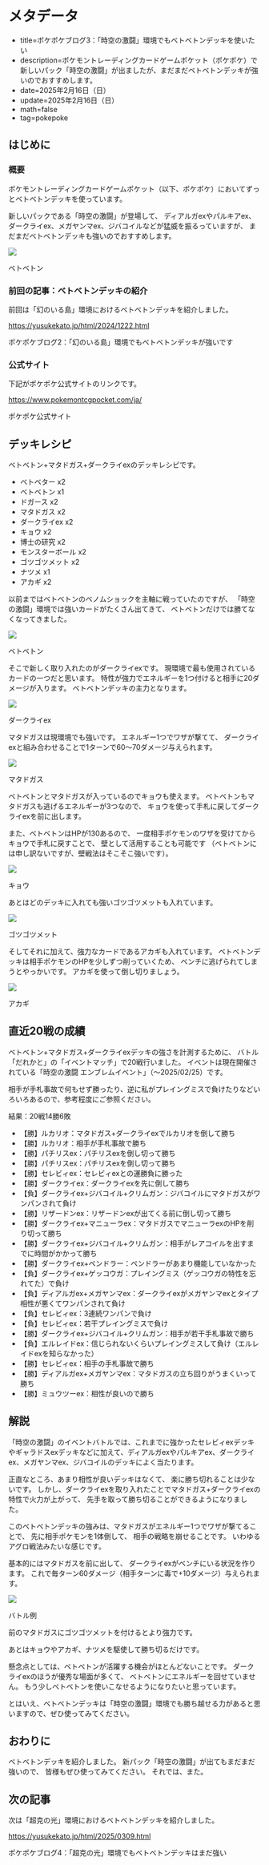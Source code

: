 # メタデータ
- title=ポケポケブログ3：「時空の激闘」環境でもベトベトンデッキを使いたい
- description=ポケモントレーディングカードゲームポケット（ポケポケ）で新しいパック「時空の激闘」が出ましたが、まだまだベトベトンデッキが強いのでおすすめします。
- date=2025年2月16日（日）
- update=2025年2月16日（日）
- math=false
- tag=pokepoke

## はじめに

### 概要

ポケモントレーディングカードゲームポケット（以下、ポケポケ）においてずっとベトベトンデッキを使っています。

新しいパックである「時空の激闘」が登場して、
ディアルガexやパルキアex、
ダークライex、メガヤンマex、ジバコイルなどが猛威を振るっていますが、
まだまだベトベトンデッキも強いのでおすすめします。

![](../../images/2024/20241216_1.jpg)

ベトベトン

### 前回の記事：ベトベトンデッキの紹介
前回は「幻のいる島」環境におけるベトベトンデッキを紹介しました。

https://yusukekato.jp/html/2024/1222.html

ポケポケブログ2：「幻のいる島」環境でもベトベトンデッキが強いです

### 公式サイト

下記がポケポケ公式サイトのリンクです。

https://www.pokemontcgpocket.com/ja/

ポケポケ公式サイト

## デッキレシピ
ベトベトン+マタドガス+ダークライexのデッキレシピです。

- ベトベター x2
- ベトベトン x1
- ドガース x2
- マタドガス x2
- ダークライex x2
- キョウ x2
- 博士の研究 x2
- モンスターボール x2
- ゴツゴツメット x2
- ナツメ x1
- アカギ x2

以前まではベトベトンのベノムショックを主軸に戦っていたのですが、
「時空の激闘」環境では強いカードがたくさん出てきて、
ベトベトンだけでは勝てなくなってきました。

![](../../images/2024/20241216_1.jpg)

ベトベトン

そこで新しく取り入れたのがダークライexです。
現環境で最も使用されているカードの一つだと思います。
特性が強力でエネルギーを1つ付けると相手に20ダメージが入ります。
ベトベトンデッキの主力となります。

![](../../images/2025/20250216_01.jpg)

ダークライex

マタドガスは現環境でも強いです。
エネルギー1つでワザが撃てて、
ダークライexと組み合わせることで1ターンで60～70ダメージ与えられます。

![](../../images/2024/20241216_2.jpg)

マタドガス

ベトベトンとマタドガスが入っているのでキョウも使えます。
ベトベトンもマタドガスも逃げるエネルギーが3つなので、
キョウを使って手札に戻してダークライexを前に出します。

また、ベトベトンはHPが130あるので、
一度相手ポケモンのワザを受けてからキョウで手札に戻すことで、
壁として活用することも可能です
（ベトベトンには申し訳ないですが、壁戦法はそこそこ強いです）。

![](../../images/2024/20241216_3.jpg)

キョウ

あとはどのデッキに入れても強いゴツゴツメットも入れています。

![](../../images/2025/20250216_02.jpg)

ゴツゴツメット

そしてそれに加えて、強力なカードであるアカギも入れています。
ベトベトンデッキは相手ポケモンのHPを少しずつ削っていくため、
ベンチに逃げられてしまうとやっかいです。
アカギを使って倒し切りましょう。

![](../../images/2025/20250216_03.jpg)

アカギ

## 直近20戦の成績
ベトベトン+マタドガス+ダークライexデッキの強さを計測するために、
バトル「だれかと」の「イベントマッチ」で20戦行いました。
イベントは現在開催されている「時空の激闘 エンブレムイベント」（～2025/02/25）です。

相手が手札事故で何もせず勝ったり、逆に私がプレイングミスで負けたりなどいろいろあるので、参考程度にご参照ください。

結果：20戦14勝6敗

- 【勝】ルカリオ：マタドガス+ダークライexでルカリオを倒して勝ち
- 【勝】ルカリオ：相手が手札事故で勝ち
- 【勝】パチリスex：パチリスexを倒し切って勝ち
- 【勝】パチリスex：パチリスexを倒し切って勝ち
- 【勝】セレビィex：セレビィexとの運勝負に勝った
- 【勝】ダークライex：ダークライexを先に倒して勝ち
- 【負】ダークライex+ジバコイル+クリムガン：ジバコイルにマタドガスがワンパンされて負け
- 【勝】リザードンex：リザードンexが出てくる前に倒し切って勝ち
- 【勝】ダークライex+マニューラex：マタドガスでマニューラexのHPを削り切って勝ち
- 【勝】ダークライex+ジバコイル+クリムガン：相手がレアコイルを出すまでに時間がかかって勝ち
- 【勝】ダークライex+ペンドラー：ペンドラーがあまり機能していなかった
- 【負】ダークライex+ゲッコウガ：プレイングミス（ゲッコウガの特性を忘れてた）で負け
- 【負】ディアルガex+メガヤンマex：ダークライexがメガヤンマexとタイプ相性が悪くてワンパンされて負け
- 【負】セレビィex：3連続ワンパンで負け
- 【負】セレビィex：若干プレイングミスで負け
- 【勝】ダークライex+ジバコイル+クリムガン：相手が若干手札事故で勝ち
- 【負】エルレイドex：信じられないくらいプレイングミスして負け（エルレイドexを知らなかった）
- 【勝】セレビィex：相手の手札事故で勝ち
- 【勝】ディアルガex+メガヤンマex：マタドガスの立ち回りがうまくいって勝ち
- 【勝】ミュウツーex：相性が良いので勝ち

## 解説
「時空の激闘」のイベントバトルでは、これまでに強かったセレビィexデッキやギャラドスexデッキなどに加えて、ディアルガexやパルキアex、ダークライex、メガヤンマex、ジバコイルのデッキによく当たります。

正直なところ、あまり相性が良いデッキはなくて、
楽に勝ち切れることは少ないです。
しかし、ダークライexを取り入れたことでマタドガス+ダークライexの特性で火力が上がって、
先手を取って勝ち切ることができるようになりました。

このベトベトンデッキの強みは、マタドガスがエネルギー1つでワザが撃てることで、
先に相手ポケモンを1体倒して、
相手の戦略を崩せることです。
いわゆるアグロ戦法みたいな感じです。

基本的にはマタドガスを前に出して、
ダークライexがベンチにいる状況を作ります。
これで毎ターン60ダメージ（相手ターンに毒で+10ダメージ）与えられます。

![](../../images/2025/20250216_04.jpg)

バトル例

前のマタドガスにゴツゴツメットを付けるとより強力です。

あとはキョウやアカギ、ナツメを駆使して勝ち切るだけです。

懸念点としては、ベトベトンが活躍する機会がほとんどないことです。
ダークライexのほうが優秀な場面が多くて、
ベトベトンにエネルギーを回せていません。
もう少しベトベトンを使いこなせるようになりたいと思っています。

とはいえ、ベトベトンデッキは「時空の激闘」環境でも勝ち越せる力があると思いますので、ぜひ使ってみてください。

## おわりに

ベトベトンデッキを紹介しました。
新パック「時空の激闘」が出てもまだまだ強いので、
皆様もぜひ使ってみてください。
それでは、また。

## 次の記事
次は「超克の光」環境におけるベトベトンデッキを紹介しました。

https://yusukekato.jp/html/2025/0309.html

ポケポケブログ4：「超克の光」環境でもベトベトンデッキはまだ強い

